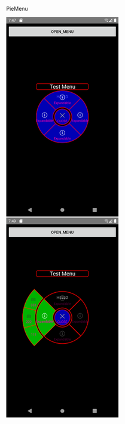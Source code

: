 PieMenu

<img src="screenshot\Screenshot1.png" alt="Screenshot1" width="300px"/><img src="screenshot\Screenshot2.png" alt="Screenshot2" width="300px" />
